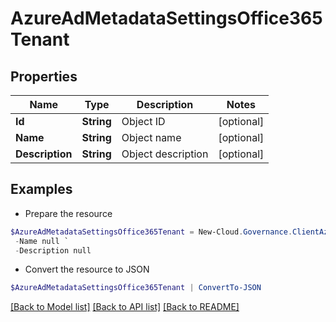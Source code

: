 # AzureAdMetadataSettingsOffice365Tenant
## Properties

Name | Type | Description | Notes
------------ | ------------- | ------------- | -------------
**Id** | **String** | Object ID | [optional] 
**Name** | **String** | Object name | [optional] 
**Description** | **String** | Object description | [optional] 

## Examples

- Prepare the resource
```powershell
$AzureAdMetadataSettingsOffice365Tenant = New-Cloud.Governance.ClientAzureAdMetadataSettingsOffice365Tenant  -Id null `
 -Name null `
 -Description null
```

- Convert the resource to JSON
```powershell
$AzureAdMetadataSettingsOffice365Tenant | ConvertTo-JSON
```

[[Back to Model list]](../README.md#documentation-for-models) [[Back to API list]](../README.md#documentation-for-api-endpoints) [[Back to README]](../README.md)

